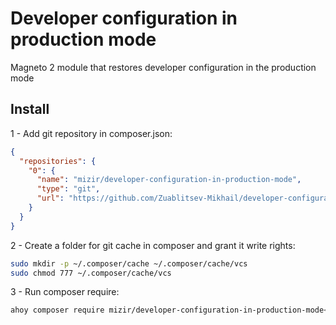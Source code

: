 # Developer configuration in production mode
Magneto 2 module that restores developer configuration in the production mode


## Install
1 - Add git repository in composer.json:
```json
{
  "repositories": {
    "0": {
      "name": "mizir/developer-configuration-in-production-mode",
      "type": "git",
      "url": "https://github.com/Zuablitsev-Mikhail/developer-configuration-in-production-mode.git"
    }
  }
}
```
2 - Create a folder for git cache in composer and grant it write rights:
```bash
sudo mkdir -p ~/.composer/cache ~/.composer/cache/vcs
sudo chmod 777 ~/.composer/cache/vcs
```
3 - Run composer require:
```bash
ahoy composer require mizir/developer-configuration-in-production-mode<tag_version>
```

